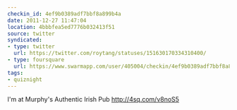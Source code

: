 ```yaml
---
checkin_id: 4ef9b0389adf7bbf8a899b4a
date: 2011-12-27 11:47:04
location: 4bbbfea5ed7776b032413f51
source: twitter
syndicated:
- type: twitter
  url: https://twitter.com/roytang/statuses/151630170334310400/
- type: foursquare
  url: https://www.swarmapp.com/user/405004/checkin/4ef9b0389adf7bbf8a899b4a?s=10rUFCyj9ooOnUWfWq3kXLH7WdE&ref=tw
tags:
- quiznight
---
```


I'm at Murphy's Authentic Irish Pub http://4sq.com/v8noS5